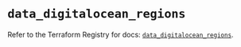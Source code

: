 # `data_digitalocean_regions`

Refer to the Terraform Registry for docs: [`data_digitalocean_regions`](https://registry.terraform.io/providers/digitalocean/digitalocean/2.61.0/docs/data-sources/regions).
